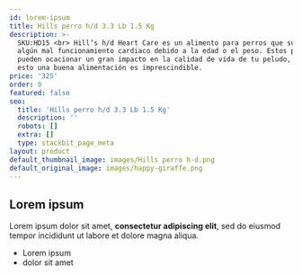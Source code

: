```yaml
---
id: lorem-ipsum
title: Hills perro h/d 3.3 Lb 1.5 Kg
description: >-
  SKU:HD15 <br> Hill’s h/d Heart Care es un alimento para perros que sufren de
  algún mal funcionamiento cardiaco debido a la edad o el peso. Estos problemas
  pueden ocacionar un gran impacto en la calidad de vida de tu peludo, debido a
  esto una buena alimentación es imprescindible.
price: '325'
order: 0
featured: false
seo:
  title: 'Hills perro h/d 3.3 Lb 1.5 Kg'
  description: ''
  robots: []
  extra: []
  type: stackbit_page_meta
layout: product
default_thumbnail_image: images/Hills perro h-d.png
default_original_image: images/happy-giraffe.png
---
```

## Lorem ipsum

Lorem ipsum dolor sit amet, **consectetur adipiscing elit**, sed do eiusmod tempor incididunt ut labore et dolore magna aliqua.

- Lorem ipsum
- dolor sit amet